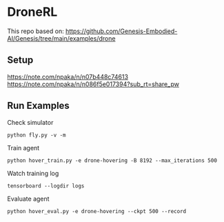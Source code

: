 # DroneRL
This repo based on: https://github.com/Genesis-Embodied-AI/Genesis/tree/main/examples/drone
## Setup
https://note.com/npaka/n/n07b448c74613
https://note.com/npaka/n/n086f5e017394?sub_rt=share_pw
## Run Examples
Check simulator
```
python fly.py -v -m
```

Train agent
```
python hover_train.py -e drone-hovering -B 8192 --max_iterations 500
```

Watch training log
```
tensorboard --logdir logs
```

Evaluate agent
```
python hover_eval.py -e drone-hovering --ckpt 500 --record
```